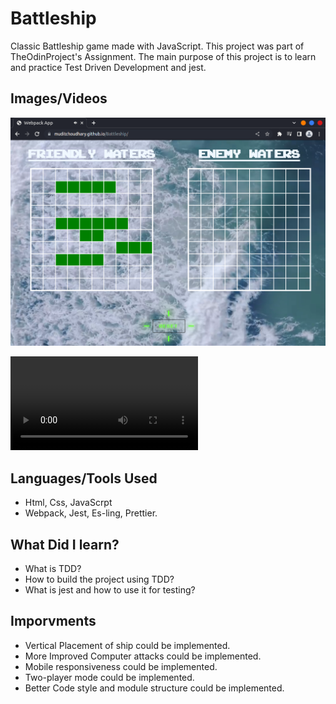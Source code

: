# Battleship

Classic Battleship game made with JavaScript. This project was part of TheOdinProject's Assignment. The main purpose of this project is to learn and practice Test Driven Development and jest.

## Images/Videos

![Sample Image](Sample/sample-img.png)

<video src="Sample/sample-video.mp4"></video>

## Languages/Tools Used

-   Html, Css, JavaScrpt
-   Webpack, Jest, Es-ling, Prettier.

## What Did I learn?

-   What is TDD?
-   How to build the project using TDD?
-   What is jest and how to use it for testing?

## Imporvments

-   Vertical Placement of ship could be implemented.
-   More Improved Computer attacks could be implemented.
-   Mobile responsiveness could be implemented.
-   Two-player mode could be implemented.
-   Better Code style and module structure could be implemented.
